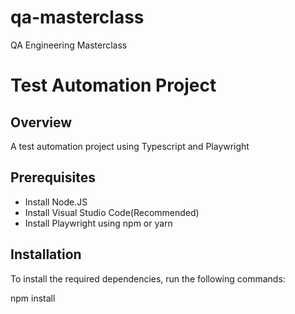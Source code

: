 # qa-masterclass

QA Engineering Masterclass

# Test Automation Project

## Overview

A test automation project using Typescript and Playwright

## Prerequisites

- Install Node.JS
- Install Visual Studio Code(Recommended)
- Install Playwright using npm or yarn

## Installation

To install the required dependencies, run the following commands:

npm install
